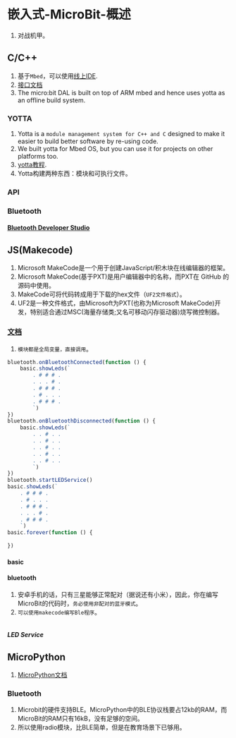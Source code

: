 # 嵌入式-MicroBit-概述


1. 对战机甲。

## C/C++

1. 基于`Mbed`，可以使用[线上IDE](ide.mbed.com).
2. [接口文档](https://lancaster-university.github.io/microbit-docs/ubit/)
3. The micro:bit DAL is built on top of ARM mbed and hence uses yotta as an offline build system.

### YOTTA

1. Yotta is a  `module management system for C++ and C` designed to make it easier to build better software by re-using code.
2. We built yotta for Mbed OS, but you can use it for projects on other platforms too. 
3. [yotta教程](http://docs.yottabuild.org/tutorial/tutorial.html).
4. Yotta构建两种东西：模块和可执行文件。


### API


### Bluetooth

#### [Bluetooth Developer Studio](https://docs.bluetooth.com/developerstudio/index.html)


## JS(Makecode)

1. Microsoft MakeCode是一个用于创建JavaScript/积木块在线编辑器的框架。
2. Microsoft MakeCode(基于PXT)是用户编辑器中的名称，而PXT在 GitHub 的源码中使用。
3. MakeCode可将代码转成用于下载的hex文件（`UF2文件格式`）。
4. UF2是一种文件格式，由Microsoft为PXT(也称为Microsoft MakeCode)开发，特别适合通过MSC(海量存储类;又名可移动闪存驱动器)烧写微控制器。

### [文档](https://makecode.microbit.org/docs)

1. `模块都是全局变量，直接调用`。

```js
bluetooth.onBluetoothConnected(function () {
    basic.showLeds(`
        . # # # .
        . . . # .
        . # # # .
        . # . . .
        . # # # .
        `)
})
bluetooth.onBluetoothDisconnected(function () {
    basic.showLeds(`
        . . # . .
        . . # . .
        . . # . .
        . . # . .
        . . # . .
        `)
})
bluetooth.startLEDService()
basic.showLeds(`
    . # # # .
    . # . . .
    . # # # .
    . . . # .
    . # # # .
    `)
basic.forever(function () {
	
})
```

#### basic

#### bluetooth

1. 安卓手机的话，只有三星能够正常配对（据说还有小米），因此，你在编写 MicroBit的代码时，`务必使用非配对的蓝牙模式`。
2. `可以使用makecode编写Ble程序`。
```
```
##### LED Service


## MicroPython

1. [MicroPython文档](https://microbit-micropython.readthedocs.io/en/v1.0.1/)

### Bluetooth

1. Microbit的硬件支持BLE。MicroPython中的BLE协议栈要占12kb的RAM，而MicroBit的RAM只有16kB，没有足够的空间。
2. 所以使用radio模块，比BLE简单，但是在教育场景下已够用。

